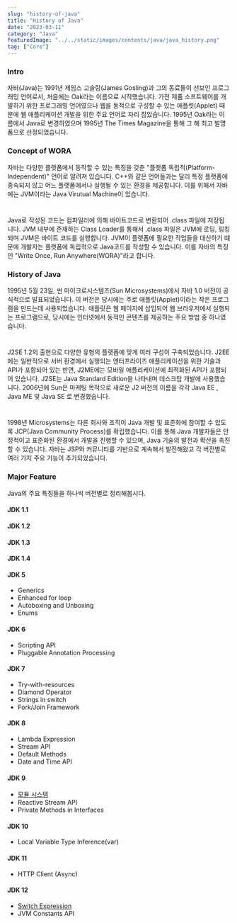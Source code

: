 ```yaml
---
slug: "history-of-java"
title: "History of Java"
date: "2023-03-11"
category: "Java"
featuredImage: "../../static/images/contents/java/java_history.png"
tag: ["Core"]
---
```


### Intro
자바(Java)는 1991년 제임스 고슬링(James Gosling)과 그의 동료들이 선보인 프로그래밍 언어로서, 처음에는 Oak라는 이름으로 시작했습니다.
가전 제품 소프트웨어를 개발하기 위한 프로그래밍 언어였으나 웹을 동적으로 구성할 수 있는 애플릿(Applet) 때문에 웹 애플리케이션 개발을 위한 주요 언어로 자리 잡았습니다.
1995년 Oak라는 이름에서 Java로 변경하였으며 1995년 The Times Magazine을 통해 그 해 최고 발명품으로 선정되었습니다.

### Concept of WORA
자바는 다양한 플랫폼에서 동작할 수 있는 특징을 갖춘 "플랫폼 독립적(Platform-Independent)" 언어로 알려져 있습니다. 
C++와 같은 언어들과는 달리 특정 플랫폼에 종속되지 않고 어느 플랫폼에서나 실행될 수 있는 환경을 제공합니다. 
이를 위해서 자바에는 JVM이라는 Java Virutual Machine이 있습니다.  
#
Java로 작성된 코드는 컴파일러에 의해 바이트코드로 변환되어 .class 파일에 저장됩니다. 
JVM 내부에 존재하는 Class Loader를 통해서 .class 파일은 JVM에 로딩, 링킹되며 JVM은 바이트 코드를 실행합니다. 
JVM이 플랫폼에 필요한 작업들을 대신하기 떄문에 개발자는 플랫폼에 독립적으로 Java코드를 작성할 수 있습니다. 
이를 자바의 특징인 "Write Once, Run Anywhere(WORA)"라고 합니다.

### History of Java
1995년 5월 23일, 썬 마이크로시스템즈(Sun Microsystems)에서 자바 1.0 버전이 공식적으로 발표되었습니다.
이 버전은 당시에는 주로 애플릿(Applet)이라는 작은 프로그램을 만드는데 사용되었습니다.
애플릿은 웹 페이지에 삽입되어 웹 브라우저에서 실행되는 프로그램으로, 당시에는 인터넷에서 동적인 콘텐츠를 제공하는 주요 방법 중 하나였습니다.  
#
J2SE 1.2의 출현으로 다양한 유형의 플랫폼에 맞게 여러 구성이 구축되었습니다.
J2EE에는 일반적으로 서버 환경에서 실행되는 엔터프라이즈 애플리케이션을 위한 기술과 API가 포함되어 있는 반면,
J2ME에는 모바일 애플리케이션에 최적화된 API가 포함되어 있습니다. J2SE는 Java Standard Edition을 나타내며 데스크탑 개발에 사용했습니다.
2006년에 Sun은 마케팅 목적으로 새로운 J2 버전의 이름을 각각 Java EE , Java ME 및 Java SE 로 변경했습니다.  
#
1998년 Microsystems는 다른 회사와 조직이 Java 개발 및 표준화에 참여할 수 있도록 JCP(Java Community Process)를 확립했습니다.
이를 통해 Java 개발자들은 안정적이고 표준화된 환경에서 개발을 진행할 수 있으며, Java 기술의 발전과 확산을 촉진할 수 있습니다.
자바는 JSP와 커뮤니티를 기반으로 계속해서 발전해왔고 각 버전별로 여러 가지 주요 기능이 추가되었습니다.

### Major Feature
Java의 주요 특징들을 하나씩 버전별로 정리해봅시다.


#### JDK 1.1
#### JDK 1.2
#### JDK 1.3
#### JDK 1.4

#### JDK 5
- Generics
- Enhanced for loop
- Autoboxing and Unboxing
- Enums
#### JDK 6
- Scripting API
- Pluggable Annotation Processing
#### JDK 7
- Try-with-resources
- Diamond Operator
- Strings in switch
- Fork/Join Framework
#### JDK 8
- Lambda Expression
- Stream API
- Default Methods
- Date and Time API
#### JDK 9
- [모듈 시스템](/blog/module-java/)
- Reactive Stream API
- Private Methods in Interfaces
#### JDK 10
- Local Variable Type Inference(var)
#### JDK 11
- HTTP Client (Async)
#### JDK 12
- [Switch Expression](/blog/switch-statement/)
- JVM Constants API
